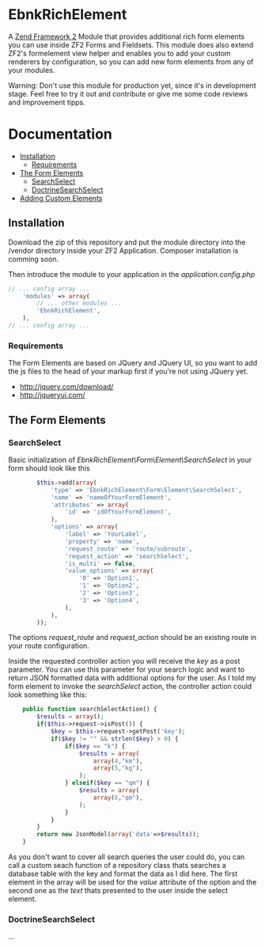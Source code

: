 # EbnkRichElement

A [Zend Framework 2](http://framework.zend.com/manual/current/en/user-guide/overview.html) Module that provides additional rich form elements you can use inside ZF2 Forms and Fieldsets. This module does also extend ZF2's formelement view helper and enables you to add your custom renderers by configuration, so you can add new form elements from any of your modules.

Warning: Don't use this module for production yet, since it's in development stage. Feel free to try it out and contribute or give me some code reviews and improvement tipps.

# Documentation
* [Installation](#installation)
	* [Requirements](#requirements)
* [The Form Elements](#the-form-elements)
	* [SearchSelect](#searchselect)
	* [DoctrineSearchSelect](#doctrinesearchselect)
* [Adding Custom Elements](#adding-custom-elements)

## Installation
Download the zip of this repository and put the module directory into the /vendor directory inside your ZF2 Application.
Composer installation is comming soon.

Then introduce the module to your application in the *application.config.php*
```php
// ... config array ...
	'modules' => array(       
		// ... other modules ...
		'EbnkRichElement',
	),
// ... config array ...	
```

### Requirements
The Form Elements are based on JQuery and JQuery UI, so you want to add the js files to the head of your markup first if you're not using JQuery yet.
* http://jquery.com/download/
* http://jqueryui.com/

## The Form Elements

### SearchSelect
Basic initialization of *EbnkRichElement\Form\Element\SearchSelect* in your form should look like this
```php
		$this->add(array(
			'type' => 'EbnkRichElement\Form\Element\SearchSelect',
			'name' => 'nameOfYourFormElement',
			'attributes' => array(
				'id' => 'idOfYourFormElement',
			),
			'options' => array(
				'label' => 'YourLabel',
				'property' => 'name',
				'request_route' => 'route/subroute',
				'request_action' => 'searchSelect',
				'is_multi' => false,
				'value_options' => array(
					'0' => 'Option1',
					'1' => 'Option2',
					'2' => 'Option3',
					'3' => 'Option4',
				),
			),
		));
```
The options *request_route* and *request_action* should be an existing route in your route configuration.

Inside the requested controller action you will receive the *key* as a post parameter. You can use this parameter for your search logic and want to return JSON formatted data with additional options for the user.
As I told my form element to invoke the *searchSelect* action, the controller action could look something like this:

```php
	public function searchSelectAction() {
		$results = array();
		if($this->request->isPost()) {
			$key = $this->request->getPost('key');
			if($key != "" && strlen($key) > 0) {
				if($key == "k") {
			  		$results = array(
			  			array(4,"km"),
			  			array(5,"kg"),
			  		);
			  	} elseif($key == "qm") {
			  		$results = array(
			  			array(6,"qm"),
			  		);
			  	}
			}
		}
		return new JsonModel(array('data'=>$results));
	}
```

As you don't want to cover all search queries the user could do, you can call a custom seach function of a repository class thats searches a database table with the key and format the data as I did here.
The first element in the array will be used for the *value* attribute of the option and the second one as the *text* thats presented to the user inside the select element.

### DoctrineSearchSelect
...
